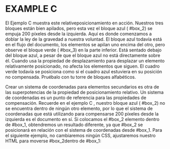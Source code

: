 # EXAMPLE C

El Ejemplo C muestra este relativeposicionamiento en acción. Nuestros tres bloques están bien apilados, pero esta vez el bloque azul ( #box_2) se empuja 200 píxeles desde la izquierda. Aquí es donde comenzamos a doblar la ley de la gravedad a nuestra voluntad. El bloque azul todavía está en el flujo del documento, los elementos se apilan uno encima del otro, pero observe el bloque verde ( #box_3) en la parte inferior. Está sentado debajo del bloque azul, a pesar de que el bloque azul no está directamente sobre él. Cuando usa la propiedad de desplazamiento para desplazar un elemento relativamente posicionado, no afecta los elementos que siguen. El cuadro verde todavía se posiciona como si el cuadro azul estuviera en su posición no compensada. Pruébalo con tu torre de bloques alfabéticos.

Crear un sistema de coordenadas para elementos secundarios es otra de las superpotencias de la propiedad de posicionamiento relativo. Un sistema de coordenadas es un punto de referencia para las propiedades de compensación. Recuerde en el ejemplo C , nuestro bloque azul ( #box_2) no se encuentra dentro de ningún otro elemento, por lo que el sistema de coordenadas que está utilizando para compensarse 200 píxeles desde la izquierda es el documento en sí. Si colocamos el #box_2 elemento dentro de #box_1, obtendremos un resultado diferente, ya que #box_2 se posicionará en relación con el sistema de coordenadas desde #box_1. Para el siguiente ejemplo, no cambiaremos ningún CSS, ajustaremos nuestro HTML para moverse #box_2dentro de #box_1: